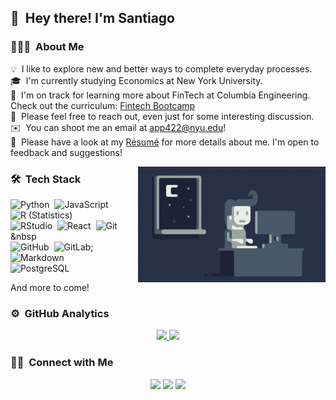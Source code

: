 ## 👋 &nbsp;Hey there! I'm Santiago

### 👨🏻‍💻 &nbsp;About Me

💡 &nbsp;I like to explore new and better ways to complete everyday processes.\
🎓 &nbsp;I'm currently studying Economics at New York University.\
🌱 &nbsp;I'm on track for learning more about FinTech at Columbia Engineering. Check out the curriculum: [Fintech Bootcamp](https://github.com/Santiago-Pedemonte/Columbia_FinTech_Bootcamp)\
💬 &nbsp;Please feel free to reach out, even just for some interesting discussion.\
✉️ &nbsp;You can shoot me an email at app422@nyu.edu!\
📄 &nbsp;Please have a look at my [Résumé](https://www.dropbox.com/s/2ndhq6bbalzzkg2/1-Resume_SPP_PDF.pdf?dl=0) for more details about me. I'm open to feedback and suggestions!

<img alt="Night Coding" src="https://raw.githubusercontent.com/AVS1508/AVS1508/master/assets/Night-Coding.gif" align="right"/>

### 🛠 &nbsp;Tech Stack

![Python](https://img.shields.io/badge/-Python-333333?style=flat&logo=python)&nbsp;
![JavaScript](https://img.shields.io/badge/-JavaScript-333333?style=flat&logo=javascript)&nbsp;
![R (Statistics)](https://img.shields.io/badge/-R-333333?style=flat&logo=R&logoColor=276DC3)\
![RStudio](https://img.shields.io/badge/-RStudio-333333?style=flat&logo=rstudio)&nbsp;
![React](https://img.shields.io/badge/-React-333333?style=flat&logo=react)&nbsp;
![Git](https://img.shields.io/badge/-Git-333333?style=flat&logo=git)&nbsp\
![GitHub](https://img.shields.io/badge/-GitHub-333333?style=flat&logo=github)&nbsp;
![GitLab](https://img.shields.io/badge/-GitLab-FCA121?style=flat-square&logo=gitlab);
![Markdown](https://img.shields.io/badge/-Markdown-333333?style=flat&logo=markdown)\
![PostgreSQL](https://img.shields.io/badge/-PostgreSQL-336791?style=flat-square&logo=postgresql)

And more to come!

### ⚙️ &nbsp;GitHub Analytics

<p align="center">
<a href="https://github.com/AVS1508">
  <img height="180em" src="https://github-readme-stats-eight-theta.vercel.app/api?username=Santiago-Pedemonte&show_icons=true&theme=vue-dark&include_all_commits=true&count_private=true" />
  <img height="180em" src="https://github-readme-stats-eight-theta.vercel.app/api/top-langs/?username=Santiago-Pedemonte&layout=compact&exclude_lang=java+r&theme=vue-dark" />
</a>
</p>

### 🤝🏻 &nbsp;Connect with Me

<p align="center">
<a href="https://www.linkedin.com/in/s-pedemonte"><img src="https://img.shields.io/badge/-Santiago_Pedemonte-0077B5?style=flat-square&logo=Linkedin&logoColor=white"/></a>
<a href="mailto:app422@nyu.edu"><img src="https://img.shields.io/badge/-app422@nyu.edu-D14836?style=flat-square&logo=Gmail&logoColor=white"/></a>
<a href="https://instagram.com/santiago_pedemonte"><img src="https://img.shields.io/badge/-@Instagram-E4405F?style=flat-square&logo=Instagram&logoColor=white"/></a>
</p>
